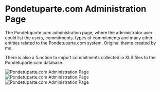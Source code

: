 Pondetuparte.com Administration Page
=====================================

The Pondetuparte.com administration page, where the administrator user could list the users, commitments, types of commitments and many other entities related to the Pondetuparte.com system. Original theme created by me.

There is also a function to import commitments collected in XLS files to the Pondetuparte.com database.

![Pondetuparte.com Administration Page](http://i.imgur.com/e2f9FYI.png)
![Pondetuparte.com Administration Page](http://i.imgur.com/TW1JUNo.png)
![Pondetuparte.com Administration Page](http://i.imgur.com/tMrj3QE.png)
